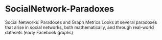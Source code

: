# SocialNetwork-Paradoxes
Social Networks: Paradoxes and Graph Metrics Looks at several paradoxes that arise in social networks, both mathematically, and through real-world datasets (early Facebook graphs)
